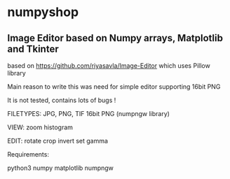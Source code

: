 # numpyshop

Image Editor based on Numpy arrays, Matplotlib and Tkinter
--------------------------------------------------------

based on https://github.com/riyasavla/Image-Editor
which uses Pillow library

Main reason to write this was need for simple editor supporting 16bit PNG

It is not tested, contains lots of bugs ! 


FILETYPES:
JPG, PNG, TIF
16bit PNG  (numpngw library)


VIEW:
zoom
histogram


EDIT:
rotate
crop
invert
set gamma



Requirements:

python3
numpy
matplotlib
numpngw

